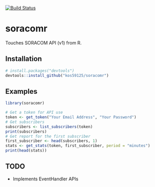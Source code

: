 [![Build Status](https://travis-ci.org/kos59125/soracomr.svg)](https://travis-ci.org/kos59125/soracomr)

soracomr
========

Touches SORACOM API (v1) from R.

Installation
------------

```r
# install.packages("devtools")
devtools::install_github("kos59125/soracomr")
```

Examples
--------

```r
library(soracomr)

# Get a token for API use
token <- get_token("Your Email Address", "Your Password")
# Get subscribers
subscribers <- list_subscribers(token)
print(subscribers)
# Get report for the first subscriber
first_subscriber <- head(subscribers, 1)
stats <- get_stats(token, first_subscriber, period = "minutes")
print(head(stats))
```

TODO
----

* Implements EventHandler APIs
